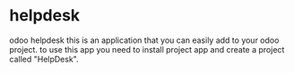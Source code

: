 # helpdesk
 odoo helpdesk
this is an application that you can easily add to your odoo project.
to use this app you need to install project app and create a project called "HelpDesk".
